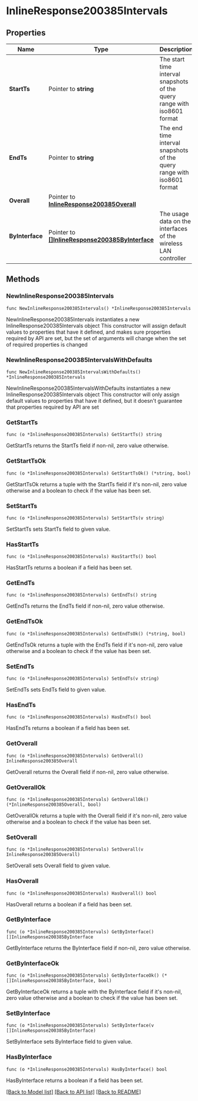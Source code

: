 # InlineResponse200385Intervals

## Properties

Name | Type | Description | Notes
------------ | ------------- | ------------- | -------------
**StartTs** | Pointer to **string** | The start time interval snapshots of the query range with iso8601 format | [optional] 
**EndTs** | Pointer to **string** | The end time interval snapshots of the query range with iso8601 format | [optional] 
**Overall** | Pointer to [**InlineResponse200385Overall**](InlineResponse200385Overall.md) |  | [optional] 
**ByInterface** | Pointer to [**[]InlineResponse200385ByInterface**](InlineResponse200385ByInterface.md) | The usage data on the interfaces of the wireless LAN controller | [optional] 

## Methods

### NewInlineResponse200385Intervals

`func NewInlineResponse200385Intervals() *InlineResponse200385Intervals`

NewInlineResponse200385Intervals instantiates a new InlineResponse200385Intervals object
This constructor will assign default values to properties that have it defined,
and makes sure properties required by API are set, but the set of arguments
will change when the set of required properties is changed

### NewInlineResponse200385IntervalsWithDefaults

`func NewInlineResponse200385IntervalsWithDefaults() *InlineResponse200385Intervals`

NewInlineResponse200385IntervalsWithDefaults instantiates a new InlineResponse200385Intervals object
This constructor will only assign default values to properties that have it defined,
but it doesn't guarantee that properties required by API are set

### GetStartTs

`func (o *InlineResponse200385Intervals) GetStartTs() string`

GetStartTs returns the StartTs field if non-nil, zero value otherwise.

### GetStartTsOk

`func (o *InlineResponse200385Intervals) GetStartTsOk() (*string, bool)`

GetStartTsOk returns a tuple with the StartTs field if it's non-nil, zero value otherwise
and a boolean to check if the value has been set.

### SetStartTs

`func (o *InlineResponse200385Intervals) SetStartTs(v string)`

SetStartTs sets StartTs field to given value.

### HasStartTs

`func (o *InlineResponse200385Intervals) HasStartTs() bool`

HasStartTs returns a boolean if a field has been set.

### GetEndTs

`func (o *InlineResponse200385Intervals) GetEndTs() string`

GetEndTs returns the EndTs field if non-nil, zero value otherwise.

### GetEndTsOk

`func (o *InlineResponse200385Intervals) GetEndTsOk() (*string, bool)`

GetEndTsOk returns a tuple with the EndTs field if it's non-nil, zero value otherwise
and a boolean to check if the value has been set.

### SetEndTs

`func (o *InlineResponse200385Intervals) SetEndTs(v string)`

SetEndTs sets EndTs field to given value.

### HasEndTs

`func (o *InlineResponse200385Intervals) HasEndTs() bool`

HasEndTs returns a boolean if a field has been set.

### GetOverall

`func (o *InlineResponse200385Intervals) GetOverall() InlineResponse200385Overall`

GetOverall returns the Overall field if non-nil, zero value otherwise.

### GetOverallOk

`func (o *InlineResponse200385Intervals) GetOverallOk() (*InlineResponse200385Overall, bool)`

GetOverallOk returns a tuple with the Overall field if it's non-nil, zero value otherwise
and a boolean to check if the value has been set.

### SetOverall

`func (o *InlineResponse200385Intervals) SetOverall(v InlineResponse200385Overall)`

SetOverall sets Overall field to given value.

### HasOverall

`func (o *InlineResponse200385Intervals) HasOverall() bool`

HasOverall returns a boolean if a field has been set.

### GetByInterface

`func (o *InlineResponse200385Intervals) GetByInterface() []InlineResponse200385ByInterface`

GetByInterface returns the ByInterface field if non-nil, zero value otherwise.

### GetByInterfaceOk

`func (o *InlineResponse200385Intervals) GetByInterfaceOk() (*[]InlineResponse200385ByInterface, bool)`

GetByInterfaceOk returns a tuple with the ByInterface field if it's non-nil, zero value otherwise
and a boolean to check if the value has been set.

### SetByInterface

`func (o *InlineResponse200385Intervals) SetByInterface(v []InlineResponse200385ByInterface)`

SetByInterface sets ByInterface field to given value.

### HasByInterface

`func (o *InlineResponse200385Intervals) HasByInterface() bool`

HasByInterface returns a boolean if a field has been set.


[[Back to Model list]](../README.md#documentation-for-models) [[Back to API list]](../README.md#documentation-for-api-endpoints) [[Back to README]](../README.md)


